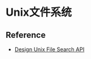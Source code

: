 # Unix文件系统

## Reference

- [Design Unix File Search API](https://leetcode.com/discuss/interview-question/609070/amazon-ood-design-unix-file-search-api)
